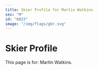 ```yaml
---
title: Skier Profile for Martin Watkins
sex: "M"
id: "6823"
image: "/img/flags/gbr.svg" 
---
```


# Skier Profile

This page is for: Martin Watkins.
    